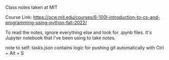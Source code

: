 Class notes taken at MIT

Course Link: https://ocw.mit.edu/courses/6-100l-introduction-to-cs-and-programming-using-python-fall-2022/

To read the notes, ignore everything else and look for .ipynb files. It's Jupyter notebook that I've been using to take notes.

note to self:
tasks.json contains logic for pushing git automatically with Ctrl + Alt + S
